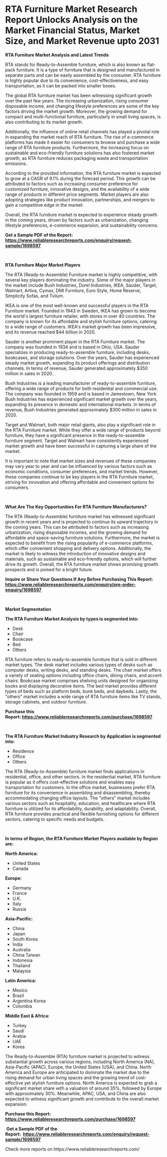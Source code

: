 <p><h1>RTA Furniture Market Research Report Unlocks Analysis on the Market Financial Status, Market Size, and Market Revenue upto 2031</h1></p><p><strong>RTA Furniture Market Analysis and Latest Trends</strong></p>
<p><p>RTA stands for Ready-to-Assemble furniture, which is also known as flat-pack furniture. It is a type of furniture that is designed and manufactured in separate parts and can be easily assembled by the consumer. RTA furniture is highly popular due to its convenience, cost-effectiveness, and easy transportation, as it can be packed into smaller boxes.</p><p>The global RTA furniture market has been witnessing significant growth over the past few years. The increasing urbanization, rising consumer disposable income, and changing lifestyle preferences are some of the key factors driving the market growth. Moreover, the growing demand for compact and multi-functional furniture, particularly in small living spaces, is also contributing to its market growth.</p><p>Additionally, the influence of online retail channels has played a pivotal role in expanding the market reach of RTA furniture. The rise of e-commerce platforms has made it easier for consumers to browse and purchase a wide range of RTA furniture products. Furthermore, the increasing focus on sustainable and eco-friendly furniture solutions has also fostered market growth, as RTA furniture reduces packaging waste and transportation emissions.</p><p>According to the provided information, the RTA furniture market is expected to grow at a CAGR of 9.1% during the forecast period. This growth can be attributed to factors such as increasing consumer preference for customized furniture, innovative designs, and the availability of a wide range of products in different price segments. Market players are also adopting strategies like product innovation, partnerships, and mergers to gain a competitive edge in the market.</p><p>Overall, the RTA furniture market is expected to experience steady growth in the coming years, driven by factors such as urbanization, changing lifestyle preferences, e-commerce expansion, and sustainability concerns.</p></p>
<p><strong>Get a Sample PDF of the Report:&nbsp; <a href="https://www.reliableresearchreports.com/enquiry/request-sample/1698597">https://www.reliableresearchreports.com/enquiry/request-sample/1698597</a></strong></p>
<p>&nbsp;</p>
<p><strong>RTA Furniture Major Market Players</strong></p>
<p><p>The RTA (Ready-to-Assemble) Furniture market is highly competitive, with several key players dominating the industry. Some of the major players in the market include Bush Industries, Dorel Industries, IKEA, Sauder, Target, Walmart, Artiva, Cymax, DMI Furniture, Euro Style, Home Reserve, Simplicity Sofas, and Tvilum.</p><p>IKEA is one of the most well-known and successful players in the RTA Furniture market. Founded in 1943 in Sweden, IKEA has grown to become the world's largest furniture retailer, with stores in over 40 countries. The company is known for its affordable and stylish furniture options, catering to a wide range of customers. IKEA's market growth has been impressive, and its revenue reached $44 billion in 2020.</p><p>Sauder is another prominent player in the RTA Furniture market. The company was founded in 1934 and is based in Ohio, USA. Sauder specializes in producing ready-to-assemble furniture, including desks, bookcases, and storage solutions. Over the years, Sauder has experienced steady market growth, expanding its product offerings and distribution channels. In terms of revenue, Sauder generated approximately $350 million in sales in 2020.</p><p>Bush Industries is a leading manufacturer of ready-to-assemble furniture, offering a wide range of products for both residential and commercial use. The company was founded in 1959 and is based in Jamestown, New York. Bush Industries has experienced significant market growth over the years, expanding its presence in domestic and international markets. In terms of revenue, Bush Industries generated approximately $300 million in sales in 2020.</p><p>Target and Walmart, both major retail giants, also play a significant role in the RTA Furniture market. While they offer a wide range of products beyond furniture, they have a significant presence in the ready-to-assemble furniture segment. Target and Walmart have consistently experienced market growth and have been successful in capturing a large share of the market.</p><p>It is important to note that market sizes and revenues of these companies may vary year to year and can be influenced by various factors such as economic conditions, consumer preferences, and market trends. However, these companies continue to be key players in the RTA Furniture market, striving for innovation and offering affordable and convenient options for consumers.</p></p>
<p>&nbsp;</p>
<p><strong>What Are The Key Opportunities For RTA Furniture Manufacturers?</strong></p>
<p><p>The RTA (Ready-to-Assemble) furniture market has witnessed significant growth in recent years and is projected to continue its upward trajectory in the coming years. This can be attributed to factors such as increasing urbanization, rising disposable incomes, and the growing demand for affordable and space-saving furniture solutions. Furthermore, the market is expected to benefit from the rising popularity of e-commerce platforms, which offer convenient shopping and delivery options. Additionally, the market is likely to witness the introduction of innovative designs and materials, such as sustainable and eco-friendly options, which will further drive its growth. Overall, the RTA furniture market shows promising growth prospects and is poised for a bright future.</p></p>
<p><strong>Inquire or Share Your Questions If Any Before Purchasing This Report: <a href="https://www.reliableresearchreports.com/enquiry/pre-order-enquiry/1698597">https://www.reliableresearchreports.com/enquiry/pre-order-enquiry/1698597</a></strong></p>
<p>&nbsp;</p>
<p><strong>Market Segmentation</strong></p>
<p><strong>The RTA Furniture Market Analysis by types is segmented into:</strong></p>
<p><ul><li>Desk</li><li>Chair</li><li>Bookcase</li><li>Bed</li><li>Others</li></ul></p>
<p><p>RTA furniture refers to ready-to-assemble furniture that is sold in different market types. The desk market includes various types of desks such as computer desks, writing desks, and standing desks. The chair market offers a variety of seating options including office chairs, dining chairs, and accent chairs. Bookcase market comprises shelving units designed for organizing books and displaying decorative items. The bed market provides different types of beds such as platform beds, bunk beds, and daybeds. Lastly, the "others" market includes a wide range of RTA furniture items like TV stands, storage cabinets, and outdoor furniture.</p></p>
<p><strong>Purchase this Report:&nbsp;<a href="https://www.reliableresearchreports.com/purchase/1698597">https://www.reliableresearchreports.com/purchase/1698597</a></strong></p>
<p>&nbsp;</p>
<p><strong>The RTA Furniture Market Industry Research by Application is segmented into:</strong></p>
<p><ul><li>Residence</li><li>Office</li><li>Others</li></ul></p>
<p><p>The RTA (Ready-to-Assemble) furniture market finds applications in residential, office, and other sectors. In the residential market, RTA furniture is popular as it offers cost-effective solutions and enables easy transportation for customers. In the office market, businesses prefer RTA furniture for its convenience in assembling and disassembling, thereby accommodating changing office layouts. The "others" market includes various sectors such as hospitality, education, and healthcare where RTA furniture is utilized for its affordability, durability, and adaptability. Overall, RTA furniture provides practical and flexible furnishing options for different sectors, catering to specific needs and budgets.</p></p>
<p>&nbsp;</p>
<p><strong>In terms of Region, the RTA Furniture Market Players available by Region are:</strong></p>
<p>
    <p> <strong> North America: </strong>
        <ul>
            <li>United States</li>
            <li>Canada</li>
        </ul>
        </p> 
    <p> <strong> Europe: </strong>
        <ul>
            <li>Germany</li>
            <li>France</li>
            <li>U.K.</li>
            <li>Italy</li>
            <li>Russia</li>
        </ul>
        </p> 
    <p> <strong> Asia-Pacific: </strong>
        <ul>
            <li>China</li>
            <li>Japan</li>
            <li>South Korea</li>
            <li>India</li>
            <li>Australia</li>
            <li>China Taiwan</li>
            <li>Indonesia</li>
            <li>Thailand</li>
            <li>Malaysia</li>
        </ul>
        </p> 
    <p> <strong> Latin America: </strong>
        <ul>
            <li>Mexico</li>
            <li>Brazil</li>
            <li>Argentina Korea</li>
            <li>Colombia</li>
        </ul>
        </p> 
    <p> <strong> Middle East & Africa: </strong>
        <ul>
            <li>Turkey</li>
            <li>Saudi</li>
            <li>Arabia</li>
            <li>UAE</li>
            <li>Korea</li>
        </ul>
    </p>
    </p>
<p><p>The Ready-to-Assemble (RTA) furniture market is projected to witness substantial growth across various regions, including North America (NA), Asia-Pacific (APAC), Europe, the United States (USA), and China. North America and Europe are anticipated to dominate the market due to the rising demand for urban living spaces and the growing trend of cost-effective yet stylish furniture options. North America is expected to grab a significant market share with a valuation of around 35%, followed by Europe with approximately 30%. Meanwhile, APAC, USA, and China are also expected to witness significant growth and contribute to the overall market expansion.</p></p>
<p><strong>Purchase this Report: <a href="https://www.reliableresearchreports.com/purchase/1698597">https://www.reliableresearchreports.com/purchase/1698597</a></strong></p>
<p>&nbsp;<strong>Get a Sample PDF of the Report:&nbsp;&nbsp;<a href="https://www.reliableresearchreports.com/enquiry/request-sample/1698597">https://www.reliableresearchreports.com/enquiry/request-sample/1698597</a></strong></p>
<p><strong></strong></p>
<p>Check more reports on https://www.reliableresearchreports.com/</p>